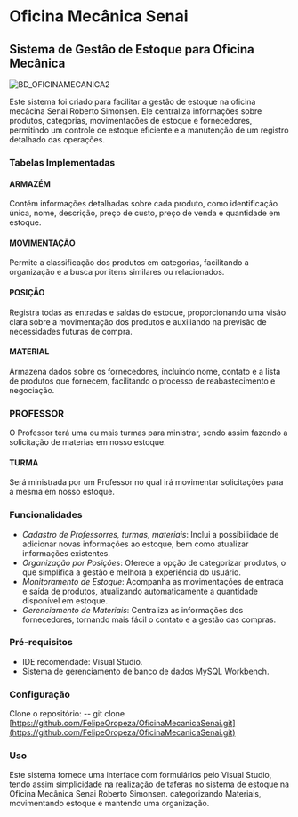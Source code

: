 # Oficina Mecânica Senai

## Sistema de Gestâo de Estoque para Oficina Mecânica
![BD_OFICINAMECANICA2](https://github.com/FelipeOropeza/OficinaMecanicaSenai/assets/151665002/94995890-dd20-48a1-ae43-7acf6fd3f125)

Este sistema foi criado para facilitar a gestâo de estoque na oficina mecâcina Senai Roberto Simonsen. Ele centraliza informações sobre produtos, categorias, movimentações de estoque e  fornecedores, permitindo um controle de estoque eficiente e a manutenção de um  registro detalhado das operações.

### Tabelas Implementadas
#### ARMAZÉM 
Contém informações detalhadas sobre cada produto, como identificação única, 
nome, descrição, preço de custo, preço de venda e quantidade em estoque.
#### MOVIMENTAÇÃO 
Permite a classificação dos produtos em categorias, facilitando a organização e a 
busca por itens similares ou relacionados.
#### POSIÇÃO
Registra todas as entradas e saídas do estoque, proporcionando uma visão clara 
sobre a movimentação dos produtos e auxiliando na previsão de necessidades 
futuras de compra.
#### MATERIAL
Armazena dados sobre os fornecedores, incluindo nome, contato e a lista de produtos 
que fornecem, facilitando o processo de reabastecimento e negociação.
### PROFESSOR  
O Professor terá uma ou mais turmas para ministrar, sendo assim fazendo a solicitação de materias em nosso estoque.
#### TURMA
Será ministrada por um Professor no qual irá movimentar solicitações para a mesma em nosso estoque.  

### Funcionalidades
- *Cadastro de Professorres, turmas, materiais*: Inclui a possibilidade de adicionar novas informações ao 
estoque, bem como atualizar informações existentes.
- *Organização por Posições*: Oferece a opção de categorizar produtos, o que 
simplifica a gestão e melhora a experiência do usuário.
- *Monitoramento de Estoque*: Acompanha as movimentações de entrada e 
saída de produtos, atualizando automaticamente a quantidade disponível em 
estoque.
- *Gerenciamento de Materiais*: Centraliza as informações dos 
fornecedores, tornando mais fácil o contato e a gestão das compras.


### Pré-requisitos
- IDE recomendade: Visual Studio.
- Sistema de gerenciamento de banco de dados MySQL Workbench.

### Configuração
Clone o repositório:
-- git clone [https://github.com/FelipeOropeza/OficinaMecanicaSenai.git](https://github.com/FelipeOropeza/OficinaMecanicaSenai.git)
### Uso
Este sistema fornece uma interface com formulários pelo Visual Studio, tendo assim simplicidade na realização de taferas no sistema de estoque na Oficina Mecânica Senai Roberto Simonsen.
categorizando Materiais, movimentando estoque e mantendo uma organização. 
